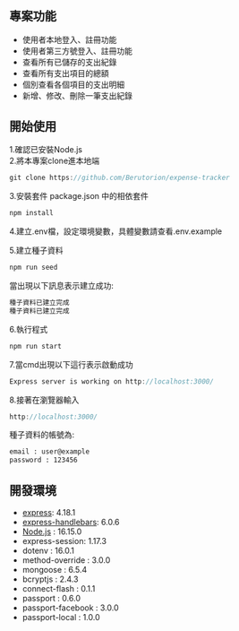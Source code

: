 # 
## 專案功能
* 使用者本地登入、註冊功能
* 使用者第三方號登入、註冊功能
* 查看所有已儲存的支出紀錄
* 查看所有支出項目的總額
* 個別查看各個項目的支出明細
* 新增、修改、刪除一筆支出紀錄


## 開始使用
1.確認已安裝Node.js  
2.將本專案clone進本地端
```js
git clone https://github.com/Berutorion/expense-tracker
```
3.安裝套件 package.json 中的相依套件
```js
npm install
```
4.建立.env檔，設定環境變數，具體變數請查看.env.example

5.建立種子資料
```js
npm run seed
```
當出現以下訊息表示建立成功:
```js
種子資料已建立完成
種子資料已建立完成
```
6.執行程式
```js
npm run start
```
7.當cmd出現以下這行表示啟動成功
```js
Express server is working on http://localhost:3000/
```
8.接著在瀏覽器輸入
```js
http://localhost:3000/
```
種子資料的帳號為:
```bash
email : user@example
password : 123456
```
## 開發環境
 * [express](https://www.npmjs.com/package/express): 4.18.1
 * [express-handlebars](https://www.npmjs.com/package/express-handlebars): 6.0.6  
 * [Node.js](https://nodejs.org/zh-tw/download/) : 16.15.0
 * express-session: 1.17.3
 * dotenv : 16.0.1
 * method-override : 3.0.0
 * mongoose : 6.5.4
 * bcryptjs : 2.4.3
 * connect-flash : 0.1.1
 * passport : 0.6.0
 * passport-facebook : 3.0.0
 * passport-local : 1.0.0
